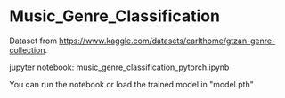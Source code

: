 # Music_Genre_Classification

Dataset from https://www.kaggle.com/datasets/carlthome/gtzan-genre-collection.

jupyter notebook: music_genre_classification_pytorch.ipynb 

You can run the notebook or load the trained model in "model.pth"
